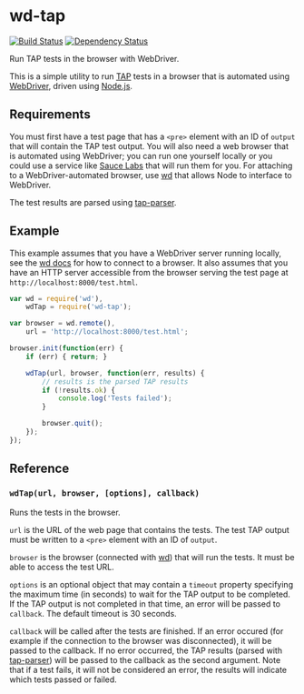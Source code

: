 # wd-tap

[![Build Status](https://drone.io/github.com/conradz/wd-tap/status.png)](https://drone.io/github.com/conradz/wd-tap/latest)
[![Dependency Status](https://gemnasium.com/conradz/wd-tap.png)](https://gemnasium.com/conradz/wd-tap)

Run TAP tests in the browser with WebDriver.

This is a simple utility to run [TAP](http://testanything.org/) tests in a
browser that is automated using
[WebDriver](http://docs.seleniumhq.org/projects/webdriver/), driven using
[Node.js](http://nodejs.org/).

## Requirements

You must first have a test page that has a `<pre>` element with an ID of
`output` that will contain the TAP test output. You will also need a web
browser that is automated using WebDriver; you can run one yourself locally or
you could use a service like [Sauce Labs](http://saucelabs.com/) that will run
them for you. For attaching to a WebDriver-automated browser, use
[wd](https://github.com/admc/wd) that allows Node to interface to WebDriver.

The test results are parsed using
[tap-parser](https://github.com/substack/tap-parser).

## Example

This example assumes that you have a WebDriver server running locally, see the
[wd docs](https://github.com/admc/wd) for how to connect to a browser. It also
assumes that you have an HTTP server accessible from the browser serving the
test page at `http://localhost:8000/test.html`.

```js
var wd = require('wd'),
    wdTap = require('wd-tap');

var browser = wd.remote(),
    url = 'http://localhost:8000/test.html';

browser.init(function(err) {
    if (err) { return; }

    wdTap(url, browser, function(err, results) {
        // results is the parsed TAP results
        if (!results.ok) {
            console.log('Tests failed');
        }

        browser.quit();
    });
});
```

## Reference

### `wdTap(url, browser, [options], callback)`

Runs the tests in the browser.

`url` is the URL of the web page that contains the tests. The test TAP output
must be written to a `<pre>` element with an ID of `output`.

`browser` is the browser (connected with [wd](https://github.com/admc/wd)) that
will run the tests. It must be able to access the test URL.

`options` is an optional object that may contain a `timeout` property
specifying the maximum time (in seconds) to wait for the TAP output to be
completed. If the TAP output is not completed in that time, an error will be
passed to `callback`. The default timeout is 30 seconds.

`callback` will be called after the tests are finished. If an error occured
(for example if the connection to the browser was disconnected), it will be
passed to the callback. If no error occurred, the TAP results (parsed with
[tap-parser](https://github.com/substack/tap-parser)) will be passed to the
callback as the second argument. Note that if a test fails, it will not be
considered an error, the results will indicate which tests passed or failed.